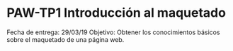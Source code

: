 # PAW-TP1 Introducción al maquetado
Fecha de entrega: 29/03/19
Objetivo: Obtener los conocimientos básicos sobre el maquetado de una página web.

